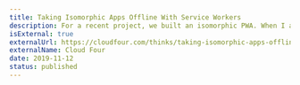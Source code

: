 ```yaml
---
title: Taking Isomorphic Apps Offline With Service Workers
description: For a recent project, we built an isomorphic PWA. When I added a service worker, I ran into a challenge I hadn’t expected…
isExternal: true
externalUrl: https://cloudfour.com/thinks/taking-isomorphic-apps-offline-with-service-workers/
externalName: Cloud Four
date: 2019-11-12
status: published
---
```

